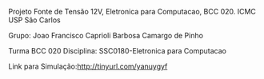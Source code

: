 Projeto Fonte de Tensão 12V, Eletronica para Computacao, BCC 020. ICMC USP São Carlos

Grupo:
  Joao Francisco Caprioli Barbosa Camargo de Pinho
  
  
Turma BCC 020
Disciplina: SSC0180-Eletronica para Computacao


Link para Simulação:http://tinyurl.com/yanuygyf
